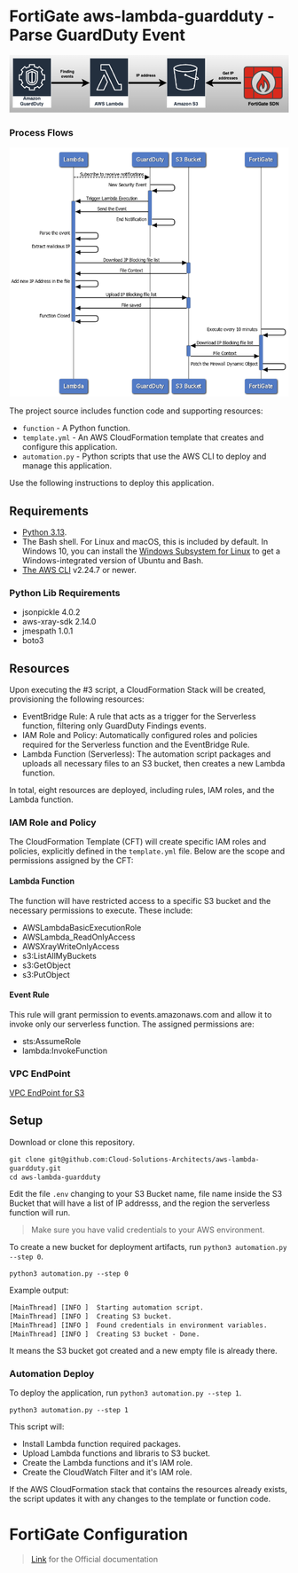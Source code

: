 # FortiGate aws-lambda-guardduty - Parse GuardDuty Event

![Overall](./images/Overall.png)


### Process Flows
![Process Flow](./images/GuardDutyFortiGateIntegration_ProcessFlow.png)

The project source includes function code and supporting resources:

- `function` - A Python function.
- `template.yml` - An AWS CloudFormation template that creates and configure this application.
- `automation.py` - Python scripts that use the AWS CLI to deploy and manage this application.

Use the following instructions to deploy this application.

## Requirements
- [Python 3.13](https://www.python.org/downloads/).
- The Bash shell. For Linux and macOS, this is included by default. In Windows 10, you can install the [Windows Subsystem for Linux](https://docs.microsoft.com/en-us/windows/wsl/install-win10) to get a Windows-integrated version of Ubuntu and Bash.
- [The AWS CLI](https://docs.aws.amazon.com/cli/latest/userguide/cli-chap-install.html) v2.24.7 or newer.

### Python Lib Requirements
- jsonpickle 4.0.2
- aws-xray-sdk 2.14.0
- jmespath 1.0.1
- boto3

## Resources
Upon executing the #3 script, a CloudFormation Stack will be created, provisioning the following resources:
 * EventBridge Rule: A rule that acts as a trigger for the Serverless function, filtering only GuardDuty Findings events.
 * IAM Role and Policy: Automatically configured roles and policies required for the Serverless function and the EventBridge Rule.
 * Lambda Function (Serverless): The automation script packages and uploads all necessary files to an S3 bucket, then creates a new Lambda function.

In total, eight resources are deployed, including rules, IAM roles, and the Lambda function.

### IAM Role and Policy
The CloudFormation Template (CFT) will create specific IAM roles and policies, explicitly defined in the `template.yml` file. Below are the scope and permissions assigned by the CFT:

#### Lambda Function

The function will have restricted access to a specific S3 bucket and the necessary permissions to execute. These include:
- AWSLambdaBasicExecutionRole
- AWSLambda_ReadOnlyAccess
- AWSXrayWriteOnlyAccess
- s3:ListAllMyBuckets
- s3:GetObject
- s3:PutObject

#### Event Rule

This rule will grant permission to events.amazonaws.com and allow it to invoke only our serverless function. The assigned permissions are:
- sts:AssumeRole
- lambda:InvokeFunction

### VPC EndPoint
[VPC EndPoint for S3](https://docs.aws.amazon.com/AmazonS3/latest/userguide/privatelink-interface-endpoints.html#accessing-bucket-and-aps-from-interface-endpoints)

## Setup
Download or clone this repository.

    git clone git@github.com:Cloud-Solutions-Architects/aws-lambda-guardduty.git
    cd aws-lambda-guardduty

Edit the file `.env` changing to your S3 Bucket name, file name inside the S3 Bucket that will have a list of IP addresss, and the region the serverless function will run.

> Make sure you have valid credentials to your AWS environment.

To create a new bucket for deployment artifacts, run `python3 automation.py --step 0`.

    python3 automation.py --step 0

Example output:

    [MainThread] [INFO ]  Starting automation script.
    [MainThread] [INFO ]  Creating S3 bucket.
    [MainThread] [INFO ]  Found credentials in environment variables.
    [MainThread] [INFO ]  Creating S3 bucket - Done.

It means the S3 bucket got created and a new empty file is already there.


### Automation Deploy
To deploy the application, run `python3 automation.py --step 1`.

    python3 automation.py --step 1
    
This script will:
- Install Lambda function required packages.
- Upload Lambda functions and libraris to S3 bucket.
- Create the Lambda functions and it's IAM role.
- Create the CloudWatch Filter and it's IAM role.

If the AWS CloudFormation stack that contains the resources already exists, the script updates it with any changes to the template or function code.


# FortiGate Configuration
> [Link](https://docs.fortinet.com/document/fortimanager-public-cloud/7.6.0/aws-administration-guide/486923/sdn-connector-integration-with-aws) for the Official documentation